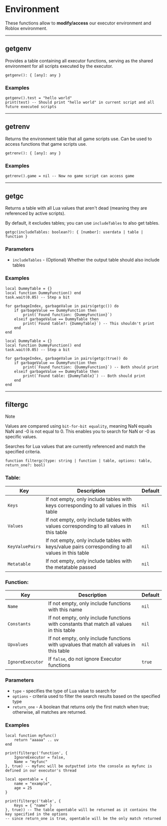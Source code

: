 # Environment

These functions allow to **modify/access** our executor environment and Roblox environment.

---

## getgenv

Provides a table containing all executor functions, serving as the shared environment for all scripts executed by the executor.

```luau
getgenv(): { [any]: any }
```

### Examples

```luau
getgenv().test = "hello world"
print(test) -- Should print "hello world" in current script and all future executed scripts
```

---

## getrenv

Returns the environment table that all game scripts use. Can be used to access functions that game scripts use.

```luau
getrenv(): { [any]: any }
```

### Examples

```luau
getrenv().game = nil -- Now no game script can access game
```

---

## getgc

Returns a table with all Lua values that aren't dead (meaning they are referenced by active scripts).

By default, it excludes tables; you can use `includeTables` to also get tables.

```luau
getgc(includeTables: boolean?): { [number]: userdata | table | function }
```

### Parameters

- `includeTables` - (Optional) Whether the output table should also include tables

### Examples

```luau
local DummyTable = {}
local function DummyFunction() end
task.wait(0.05) -- Step a bit

for garbageIndex, garbageValue in pairs(getgc()) do
    if garbageValue == DummyFunction then
        print(`Found function: {DummyFunction}`)
    elseif garbageValue == DummyTable then
        print(`Found table?: {DummyTable}`) -- This shouldn't print
    end
end
```

```luau
local DummyTable = {}
local function DummyFunction() end
task.wait(0.05) -- Step a bit

for garbageIndex, garbageValue in pairs(getgc(true)) do
    if garbageValue == DummyFunction then
        print(`Found function: {DummyFunction}`) -- Both should print
    elseif garbageValue == DummyTable then
        print(`Found table: {DummyTable}`) -- Both should print
    end
end
```

---

## filtergc

> [!NOTE]
> Values are compared using `bit-for-bit equality`, meaning NaN equals NaN and -0 is not equal to 0. This enables you to search for NaN or -0 as specific values.

Searches for Lua values that are currently referenced and match the specified criteria.

```luau
function filtergc(type: string | function | table, options: table, return_one?: bool)
```

### Table:

| Key            | Description                                                                 | Default   |
| -------------- | --------------------------------------------------------------------------- | --------- |
| `Keys`         | If not empty, only include tables with keys corresponding to all values in this table | `nil`     |
| `Values`       | If not empty, only include tables with values corresponding to all values in this table | `nil`     |
| `KeyValuePairs`| If not empty, only include tables with keys/value pairs corresponding to all values in this table | `nil`     |
| `Metatable`    | If not empty, only include tables with the metatable passed                | `nil`     |

### Function:

| Key        | Description                                                                        | Default |
| ---------- | ---------------------------------------------------------------------------------- | ------- |
| `Name`     | If not empty, only include functions with this name                                | `nil`   |
| `Constants`| If not empty, only include functions with constants that match all values in this table | `nil`   |
| `Upvalues` | If not empty, only include functions with upvalues that match all values in this table | `nil`   |
| `IgnoreExecutor`| If `false`, do not ignore Executor functions | `true` |   

### Parameters

- `type` - specifies the type of Lua value to search for
- `options` - criteria used to filter the search results based on the specified type
- `return_one` - A boolean that returns only the first match when true; otherwise, all matches are returned.

### Examples

```luau
local function myfunc()
    return "aaaaa" .. uv
end

print(filtergc('function', {
    IgnoreExecutor = false,
    Name = "myfunc"
}, true) -- myfunc will be outputted into the console as myfunc is defined in our executor's thread
```

```luau
local opentable = {
    name = "example",
    age = 25
}

print(filtergc('table', {
    Keys = { "name" }
}, true)) -- The table opentable will be returned as it contains the key specified in the options
-- since return_one is true, opentable will be the only match returned
```
